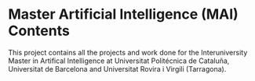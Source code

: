 # Master Artificial Intelligence (MAI) Contents
This project contains all the projects and work done for the Interuniversity Master in Artifical Intelligence at Universitat Politécnica de Cataluña, Universitat de Barcelona and Universitat Rovira i Virgili (Tarragona). 
